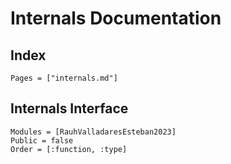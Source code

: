 # Internals Documentation
## Index
```@index
Pages = ["internals.md"]
```

## Internals Interface
```@autodocs
Modules = [RauhValladaresEsteban2023]
Public = false
Order = [:function, :type]
```
